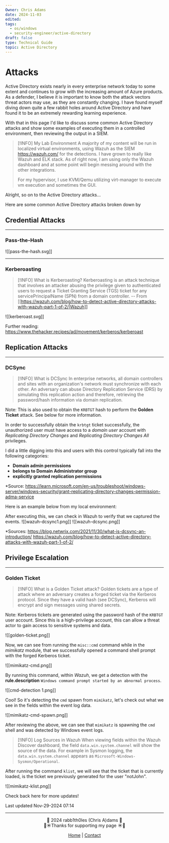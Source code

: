 ```yaml
---
Owner: Chris Adams
date: 2024-11-03
edited: 
tags:
  - os/windows
  - security-engineer/active-directory
draft: false
type: Technical Guide
topic: Active Directory
---
```

# Attacks

Active Directory exists nearly in every enterprise network today to some extent and continues to grow with the increasing amount of Azure products. As a defender, I believe it is important to know both the attack vectors threat actors may use, as they are constantly changing. I have found myself diving down quite a few rabbit holes around Active Directory and have found it to be an extremely rewarding learning experience. 

With that in this page I'd like to discuss some common Active Directory attacks and show some examples of executing them in a controlled environment, then reviewing the output in a SIEM. 


> [!INFO] My Lab Environment
> A majority of my content will be run in localized virtual environments, using Wazuh as the SIEM https://wazuh.com/ for the detections. I have grown to really like Wazuh and ELK stack. As of right now, I am using only the Wazuh dashboard and at some point will begin messing around with the other integrations.
> 
> For my hypervisor, I use KVM/Qemu utilizing virt-manager to execute vm execution and sometimes the GUI.

Alright, so on to the Active Directory attacks...


Here are some common Active Directory attacks broken down by 
## Credential Attacks
---
### Pass-the-Hash

![[pass-the-hash.svg]]


---
### Kerberoasting

> [!INFO] What is Kerberoasting?
> Kerberoasting is an attack technique that involves an attacker abusing the privilege given to authenticated users to request a Ticket Granting Service (TGS) ticket for any servicePrincipalName (SPN) from a domain controller. -- From [[https://wazuh.com/blog/how-to-detect-active-directory-attacks-with-wazuh-part-1-of-2/|Wazuh]]
> 

![[kerberoast.svg]]

Further reading: https://www.thehacker.recipes/ad/movement/kerberos/kerberoast
## Replication Attacks
---
### DCSync

> [!INFO] What is DCSync
> In enterprise networks, all domain controllers and sites with an organization's network must synchronize with each other. An adversary can abuse Directory Replication Service (DRS) by simulating this replication action and therefore, retrieving the password/hash information via domain replication.

Note: This is also used to obtain the `KRBTGT` hash to perform the **Golden Ticket** attack. See below for more information.

In order to successfully obtain the `krbtgt` ticket successfully, the unauthorized user must have access to a *domain user* account with *Replicating Directory Changes* and *Replicating Directory Changes All* privileges. 

I did a little digging into this and users with this control typically fall into the following categories:

* **Domain admin permissions**
* **belongs to Domain Administrator group**
* **explicitly granted replication permissions**

*Source: https://learn.microsoft.com/en-us/troubleshoot/windows-server/windows-security/grant-replicating-directory-changes-permission-adma-service

Here is an example below from my local environment:

After executing this, we can check in Wazuh to verify that we captured the events. 
![[wazuh-dcsync1.png]]
![[wazuh-dcsync.png]]


*Sources: https://blog.netwrix.com/2021/11/30/what-is-dcsync-an-introduction/
https://wazuh.com/blog/how-to-detect-active-directory-attacks-with-wazuh-part-1-of-2/


## Privilege Escalation
---
### Golden Ticket


> [!INFO] What is a Golden Ticket attack?
> Golden tickets are a type of attack where an adversary creates a forged ticket via the Kerberos protocol. Since they have a valid hash (see DCSync), Kerberos will encrypt and sign messages using shared secrets.

Note: Kerberos tickets are generated using the password hash of the `KRBTGT` user account. Since this is a high-privilege account, this can allow a threat actor to gain access to sensitive systems and data.

![[golden-ticket.png]]

Now, we can see from running the `misc::cmd` command while in the *mimikatz* module, that we successfully opened a command shell prompt with the forged Kerberos ticket.

![[mimikatz-cmd.png]]

By running this command, within *Wazuh*, we get a detection with the **rule.description** `Windows command prompt started by an abnormal process`.

![[cmd-detection 1.png]]

Cool! So it's detecting the `cmd` spawn from `mimikatz`, let's check out what we see in the fields within the event log data.

![[mimikatz-cmd-spawn.png]]

After reviewing the above, we can see that `mimikatz` is spawning the `cmd` shell and was detected by Windows event logs. 


> [!INFO] Log Sources in Wazuh
> When viewing fields within the Wazuh Discover dashboard, the field `data.win.system.channel` will show the source of the data. For example in Sysmon logging, the `data.win.system.channel` appears as `Microsoft-Windows-Sysmon/Operational`.


After running the command `klist`, we will see that the ticket that is currently loaded, is the ticket we previously generated for the user "notJohn".

![[mimikatz-klist.png]]

Check back here for more updates!

Last updated Nov-29-2024 07:14

---

<div style="text-align: center;">
	<div class="gradient-text">👾 2024 rabb1th0les (Chris A)dams 👾</div> 
	🌴☀Thanks for supporting my page ☀🌴
	<nav>
		<ul style="list-style: none; padding: 0;">
			<div style="text-align: center;">
				<li><a href="index.html">Home</a> | <a href="Contact.html">Contact</a></li>
			</div>
		</ul>
	</nav>	
</div>